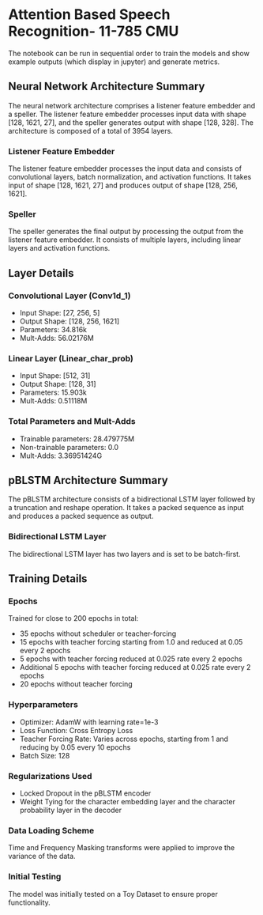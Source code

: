 # Attention Based Speech Recognition- 11-785 CMU

The notebook can be run in sequential order to train the models and show example outputs (which display in jupyter) and generate metrics.

## Neural Network Architecture Summary

The neural network architecture comprises a listener feature embedder and a speller. The listener feature embedder processes input data with shape [128, 1621, 27], and the speller generates output with shape [128, 328]. The architecture is composed of a total of 3954 layers.

### Listener Feature Embedder

The listener feature embedder processes the input data and consists of convolutional layers, batch normalization, and activation functions. It takes input of shape [128, 1621, 27] and produces output of shape [128, 256, 1621].

### Speller

The speller generates the final output by processing the output from the listener feature embedder. It consists of multiple layers, including linear layers and activation functions.

## Layer Details

### Convolutional Layer (Conv1d_1)

- Input Shape: [27, 256, 5]
- Output Shape: [128, 256, 1621]
- Parameters: 34.816k
- Mult-Adds: 56.02176M

### Linear Layer (Linear_char_prob)

- Input Shape: [512, 31]
- Output Shape: [128, 31]
- Parameters: 15.903k
- Mult-Adds: 0.51118M

### Total Parameters and Mult-Adds

- Trainable parameters: 28.479775M
- Non-trainable parameters: 0.0
- Mult-Adds: 3.36951424G

## pBLSTM Architecture Summary

The pBLSTM architecture consists of a bidirectional LSTM layer followed by a truncation and reshape operation. It takes a packed sequence as input and produces a packed sequence as output.

### Bidirectional LSTM Layer

The bidirectional LSTM layer has two layers and is set to be batch-first.

## Training Details

### Epochs

Trained for close to 200 epochs in total:

- 35 epochs without scheduler or teacher-forcing
- 15 epochs with teacher forcing starting from 1.0 and reduced at 0.05 every 2 epochs
- 5 epochs with teacher forcing reduced at 0.025 rate every 2 epochs
- Additional 5 epochs with teacher forcing reduced at 0.025 rate every 2 epochs
- 20 epochs without teacher forcing

### Hyperparameters

- Optimizer: AdamW with learning rate=1e-3
- Loss Function: Cross Entropy Loss
- Teacher Forcing Rate: Varies across epochs, starting from 1 and reducing by 0.05 every 10 epochs
- Batch Size: 128

### Regularizations Used

- Locked Dropout in the pBLSTM encoder
- Weight Tying for the character embedding layer and the character probability layer in the decoder

### Data Loading Scheme

Time and Frequency Masking transforms were applied to improve the variance of the data.

### Initial Testing

The model was initially tested on a Toy Dataset to ensure proper functionality.


